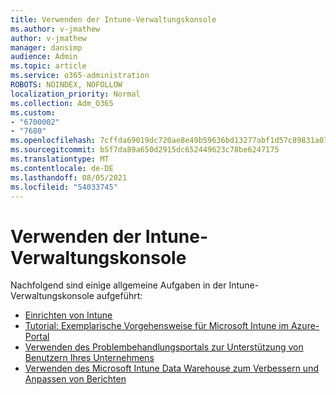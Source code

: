 ```yaml
---
title: Verwenden der Intune-Verwaltungskonsole
ms.author: v-jmathew
author: v-jmathew
manager: dansimp
audience: Admin
ms.topic: article
ms.service: o365-administration
ROBOTS: NOINDEX, NOFOLLOW
localization_priority: Normal
ms.collection: Adm_O365
ms.custom:
- "6700002"
- "7680"
ms.openlocfilehash: 7cffda69019dc720ae8e49b59636bd13277abf1d57c89831a077f4d66b4586a3
ms.sourcegitcommit: b5f7da89a650d2915dc652449623c78be6247175
ms.translationtype: MT
ms.contentlocale: de-DE
ms.lasthandoff: 08/05/2021
ms.locfileid: "54033745"
---
```

# <a name="using-intune-admin-console"></a>Verwenden der Intune-Verwaltungskonsole

Nachfolgend sind einige allgemeine Aufgaben in der Intune-Verwaltungskonsole aufgeführt:

- [Einrichten von Intune](https://docs.microsoft.com/mem/intune/fundamentals/setup-steps)
- [Tutorial: Exemplarische Vorgehensweise für Microsoft Intune im Azure-Portal](https://docs.microsoft.com/mem/intune/fundamentals/tutorial-walkthrough-intune-portal)
- [Verwenden des Problembehandlungsportals zur Unterstützung von Benutzern Ihres Unternehmens](https://docs.microsoft.com/mem/intune/fundamentals/help-desk-operators)
- [Verwenden des Microsoft Intune Data Warehouse zum Verbessern und Anpassen von Berichten](https://docs.microsoft.com/mem/intune/developer/reports-nav-create-intune-reports)
